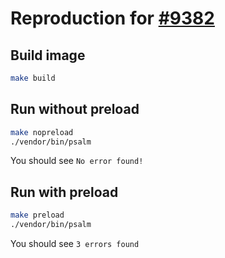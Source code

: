 # Reproduction for [#9382](https://github.com/vimeo/psalm/issues/9382)

## Build image
```bash
make build 
```

## Run without preload
```bash
make nopreload
./vendor/bin/psalm
```

You should see `No error found!`

## Run with preload
```bash
make preload
./vendor/bin/psalm
```

You should see `3 errors found`